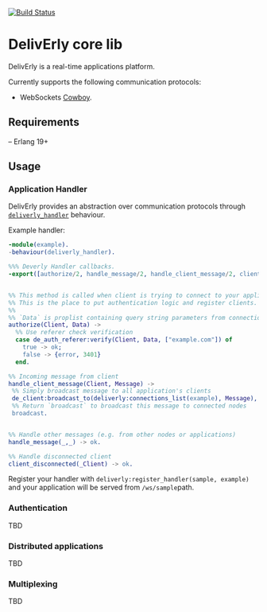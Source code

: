 [![Build Status](https://travis-ci.org/deliverly/deliverly-core.svg?branch=master)](https://travis-ci.org/deliverly/deliverly-core)

DelivErly core lib
======

DelivErly is a real-time applications platform.

Currently supports the following communication protocols:
- WebSockets [Cowboy](https://github.com/ninenines/cowboy).

## Requirements

– Erlang 19+

## Usage

### Application Handler

DelivErly provides an abstraction over communication protocols through [`deliverly_handler`](blob/master/src/deliverly_handler.erl) behaviour.

Example handler:

```erlang
-module(example).
-behaviour(deliverly_handler).

%%% Deverly Handler callbacks.
-export([authorize/2, handle_message/2, handle_client_message/2, client_disconnected/1]).


%% This method is called when client is trying to connect to your application.
%% This is the place to put authentication logic and register clients.
%%
%% `Data` is proplist containing query string parameters from connection string.
authorize(Client, Data) ->
  %% Use referer check verification
  case de_auth_referer:verify(Client, Data, ["example.com"]) of
    true -> ok;
    false -> {error, 3401}
  end.

%% Incoming message from client
handle_client_message(Client, Message) ->
 %% Simply broadcast message to all application's clients
 de_client:broadcast_to(deliverly:connections_list(example), Message),
 %% Return `broadcast` to broadcast this message to connected nodes
 broadcast.


%% Handle other messages (e.g. from other nodes or applications)
handle_message(_,_) -> ok.

%% Handle disconnected client
client_disconnected(_Client) -> ok.

```

Register your handler with `deliverly:register_handler(sample, example)` and your application will be served from `/ws/sample`path.


### Authentication

TBD

### Distributed applications

TBD

### Multiplexing

TBD

